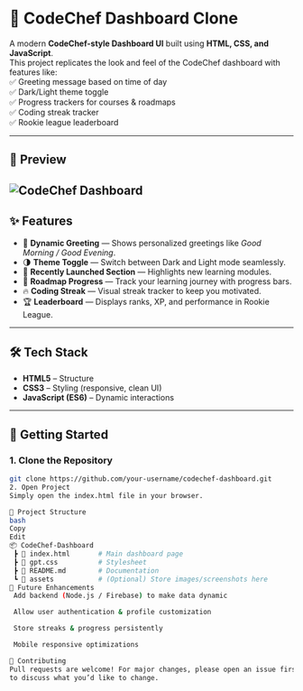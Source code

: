 # 🌟 CodeChef Dashboard Clone  

A modern **CodeChef-style Dashboard UI** built using **HTML, CSS, and JavaScript**.  
This project replicates the look and feel of the CodeChef dashboard with features like:  
✅ Greeting message based on time of day  
✅ Dark/Light theme toggle  
✅ Progress trackers for courses & roadmaps  
✅ Coding streak tracker  
✅ Rookie league leaderboard  

---

## 📸 Preview  
![CodeChef Dashboard ](https://codechefdashboard.onrender.com)  
---

## ✨ Features  

- 🎉 **Dynamic Greeting** — Shows personalized greetings like *Good Morning / Good Evening*.  
- 🌗 **Theme Toggle** — Switch between Dark and Light mode seamlessly.  
- 🚀 **Recently Launched Section** — Highlights new learning modules.  
- 📖 **Roadmap Progress** — Track your learning journey with progress bars.  
- 🔥 **Coding Streak** — Visual streak tracker to keep you motivated.  
- 🏆 **Leaderboard** — Displays ranks, XP, and performance in Rookie League.  

---

## 🛠️ Tech Stack  

- **HTML5** – Structure  
- **CSS3** – Styling (responsive, clean UI)  
- **JavaScript (ES6)** – Dynamic interactions  

---

## 🚀 Getting Started  

### 1. Clone the Repository  
```bash
git clone https://github.com/your-username/codechef-dashboard.git
2. Open Project
Simply open the index.html file in your browser.

📂 Project Structure
bash
Copy
Edit
📦 CodeChef-Dashboard
 ┣ 📜 index.html       # Main dashboard page
 ┣ 📜 gpt.css          # Stylesheet
 ┣ 📜 README.md        # Documentation
 ┗ 📂 assets           # (Optional) Store images/screenshots here
🔮 Future Enhancements
 Add backend (Node.js / Firebase) to make data dynamic

 Allow user authentication & profile customization

 Store streaks & progress persistently

 Mobile responsive optimizations

🤝 Contributing
Pull requests are welcome! For major changes, please open an issue first
to discuss what you’d like to change.
